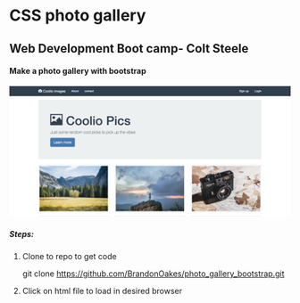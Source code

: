 # CSS photo gallery

## Web Development Boot camp- Colt Steele

#### Make a photo gallery with bootstrap


![alt text](example.png "Example of photo gallery utilizing Bootstrap")

##### Steps:
  1. Clone to repo to get code

      git clone https://github.com/BrandonOakes/photo_gallery_bootstrap.git

  2. Click on html file to load in desired browser
